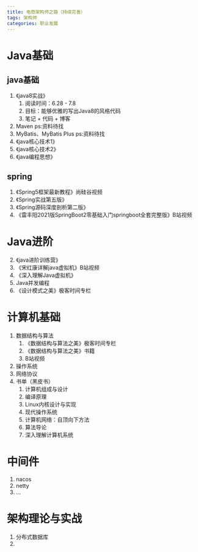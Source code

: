 ```yaml
---
title: 电商架构师之路（持续完善）
tags: 架构师
categories: 职业发展
---
```


# Java基础

## java基础

1. 《java8实战》
   1. 阅读时间：6.28 - 7.8
   2. 目标：能够优雅的写出Java8的风格代码
   3. 笔记 + 代码 + 博客
2. Maven ps:资料待找
3. MyBatis、MyBatis Plus ps:资料待找
4. 《java核心技术1》
5. 《java核心技术2》
6. 《java编程思想》

## spring

1. 《Spring5框架最新教程》尚硅谷视频
2. 《Spring实战第五版》
3. 《Spring源码深度剖析第二版》
4. 《雷丰阳2021版SpringBoot2零基础入门springboot全套完整版》B站视频

# Java进阶

2. 《java进阶训练营》
3. 《宋红康详解java虚拟机》B站视频
4. 《深入理解Java虚拟机》
5. Java并发编程
5. 《设计模式之美》极客时间专栏

# 计算机基础

1. 数据结构与算法
   1. 《数据结构与算法之美》极客时间专栏
   2. 《数据结构与算法之美》书籍
   3. B站视频
2. 操作系统
3. 网络协议
4. 书单（黑皮书）
   1. 计算机组成与设计
   2. 编译原理
   3. Linux内核设计与实现
   4. 现代操作系统
   5. 计算机网络：自顶向下方法
   6. 算法导论
   7. 深入理解计算机系统

# 中间件

1. nacos
2. netty
3. ...

# 架构理论与实战

1. 分布式数据库
2. 